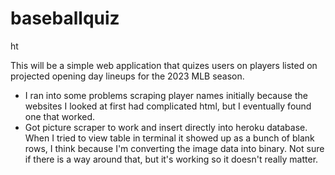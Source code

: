 <h1> baseballquiz </h1>ht

This will be a simple web application that quizes users on players listed on projected opening day lineups for the 2023 MLB season. 

- I ran into some problems scraping player names initially because the websites I looked at first had complicated html, but I eventually found one that worked.
- Got picture scraper to work and insert directly into heroku database. When I tried to view table in terminal it showed up as a bunch of blank rows, I think because I'm converting the image data into binary. Not sure if there is a way around that, but it's working so it doesn't really matter.
